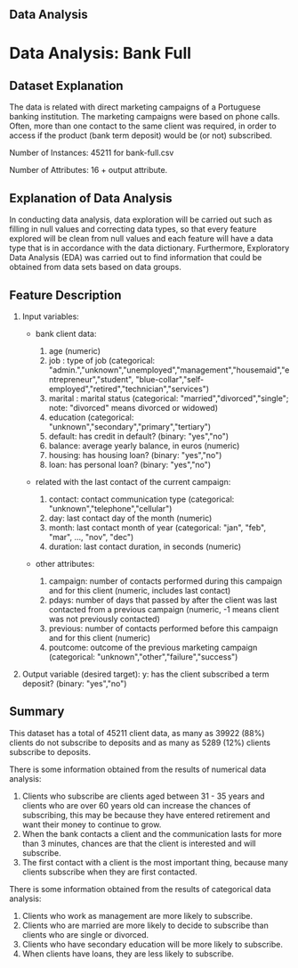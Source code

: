 ## Data Analysis

# Data Analysis: Bank Full

## Dataset Explanation
The data is related with direct marketing campaigns of a Portuguese banking institution. The marketing campaigns were based on phone calls. Often, more than one contact to the same client was required, in order to access if the product (bank term deposit) would be (or not) subscribed. 

Number of Instances: 45211 for bank-full.csv

Number of Attributes: 16 + output attribute.

## Explanation of Data Analysis
In conducting data analysis, data exploration will be carried out such as filling in null values and correcting data types, so that every feature explored will be clean from null values and each feature will have a data type that is in accordance with the data dictionary. Furthermore, Exploratory Data Analysis (EDA) was carried out to find information that could be obtained from data sets based on data groups.

## Feature Description
1. Input variables:
   - bank client data:
       1. age (numeric)
       2. job : type of job (categorical: "admin.","unknown","unemployed","management","housemaid","entrepreneur","student",
                                           "blue-collar","self-employed","retired","technician","services") 
       3. marital : marital status (categorical: "married","divorced","single"; note: "divorced" means divorced or widowed)
       4. education (categorical: "unknown","secondary","primary","tertiary")
       5. default: has credit in default? (binary: "yes","no")
       6. balance: average yearly balance, in euros (numeric) 
       7. housing: has housing loan? (binary: "yes","no")
       8. loan: has personal loan? (binary: "yes","no")
 
    - related with the last contact of the current campaign:
       1. contact: contact communication type (categorical: "unknown","telephone","cellular") 
       2. day: last contact day of the month (numeric)
       3. month: last contact month of year (categorical: "jan", "feb", "mar", ..., "nov", "dec")
       4. duration: last contact duration, in seconds (numeric)
  
    - other attributes:
       1. campaign: number of contacts performed during this campaign and for this client (numeric, includes last contact)
       2. pdays: number of days that passed by after the client was last contacted from a previous campaign (numeric, -1 means client was not previously contacted)
       3. previous: number of contacts performed before this campaign and for this client (numeric)
       4. poutcome: outcome of the previous marketing campaign (categorical: "unknown","other","failure","success")

2. Output variable (desired target):
   y: has the client subscribed a term deposit? (binary: "yes","no")
   
## Summary
This dataset has a total of 45211 client data, as many as 39922 (88%) clients do not subscribe to deposits and as many as 5289 (12%) clients subscribe to deposits.

There is some information obtained from the results of numerical data analysis:
1. Clients who subscribe are clients aged between 31 - 35 years and clients who are over 60 years old can increase the chances of subscribing, this may be because they have entered retirement and want their money to continue to grow.
2. When the bank contacts a client and the communication lasts for more than 3 minutes, chances are that the client is interested and will subscribe.
3. The first contact with a client is the most important thing, because many clients subscribe when they are first contacted.

There is some information obtained from the results of categorical data analysis:
1. Clients who work as management are more likely to subscribe.
2. Clients who are married are more likely to decide to subscribe than clients who are single or divorced.
3. Clients who have secondary education will be more likely to subscribe.
4. When clients have loans, they are less likely to subscribe.
